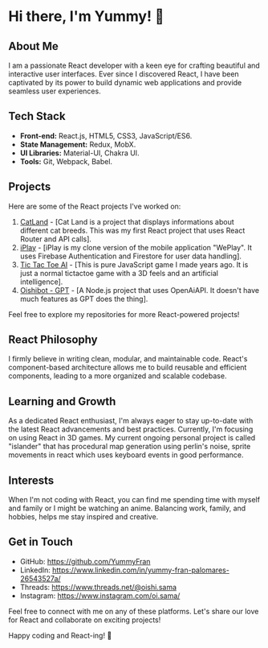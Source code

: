 # Hi there, I'm Yummy! 👋

## About Me

I am a passionate React developer with a keen eye for crafting beautiful and interactive user interfaces. Ever since I discovered React, I have been captivated by its power to build dynamic web applications and provide seamless user experiences.

## Tech Stack

- **Front-end:** React.js, HTML5, CSS3, JavaScript/ES6.
- **State Management:** Redux, MobX.
- **UI Libraries:** Material-UI, Chakra UI.
- **Tools:** Git, Webpack, Babel.

## Projects

Here are some of the React projects I've worked on:

1. [CatLand](https://yummyfran.github.io/catland/) - [Cat Land is a project that displays informations about different cat breeds. This was my first React project that uses React Router and API calls].
2. [iPlay](http://yummyfran.github.io/iPlay) - [iPlay is my clone version of the mobile application "WePlay". It uses Firebase Authentication and Firestore for user data handling].
3. [Tic Tac Toe AI](https://yummyfran.github.io/Tic-Tac-Toe---Isometric-UI/) - [This is pure JavaScript game I made years ago. It is just a normal tictactoe game with a 3D feels and an artificial intelligence].
4. [Oishibot - GPT](https://github.com/YummyFran/oishibot-gtp4-powered-v2) - [A Node.js project that uses OpenAiAPI. It doesn't have much features as GPT does the thing].

Feel free to explore my repositories for more React-powered projects!

## React Philosophy

I firmly believe in writing clean, modular, and maintainable code. React's component-based architecture allows me to build reusable and efficient components, leading to a more organized and scalable codebase.

## Learning and Growth

As a dedicated React enthusiast, I'm always eager to stay up-to-date with the latest React advancements and best practices. Currently, I'm focusing on using React in 3D games. My current ongoing personal project is called "islander" that has procedural map generation using perlin's noise, sprite movements in react which uses keyboard events in good performance.

## Interests

When I'm not coding with React, you can find me spending time with myself and family or I might be watching an anime. Balancing work, family, and hobbies, helps me stay inspired and creative.

## Get in Touch

- GitHub: https://github.com/YummyFran
- LinkedIn: https://www.linkedin.com/in/yummy-fran-palomares-26543527a/
- Threads: https://www.threads.net/@oishi.sama
- Instagram: https://www.instagram.com/oi.sama/

Feel free to connect with me on any of these platforms. Let's share our love for React and collaborate on exciting projects!

Happy coding and React-ing! 🚀
